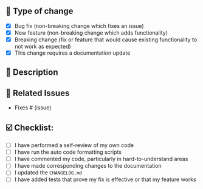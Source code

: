 ## :loudspeaker: Type of change
<!--
Please delete options that are not relevant.
-->

- [x] Bug fix (non-breaking change which fixes an issue)
- [x] New feature (non-breaking change which adds functionality)
- [x] Breaking change (fix or feature that would cause existing functionality to not work as expected)
- [x] This change requires a documentation update

## :scroll: Description
<!--
Please include a short summary of the change.
If it is a new feature tell is why we would need this.
-->

## :link: Related Issues
* Fixes # (issue)

## :ballot_box_with_check: Checklist:

- [ ] I have performed a self-review of my own code
- [ ] I have run the auto code formatting scripts <!-- npm run fix, gradle spotlessApply -->
- [ ] I have commented my code, particularly in hard-to-understand areas
- [ ] I have made corresponding changes to the documentation
- [ ] I updated the `CHANGELOG.md`
- [ ] I have added tests that prove my fix is effective or that my feature works
